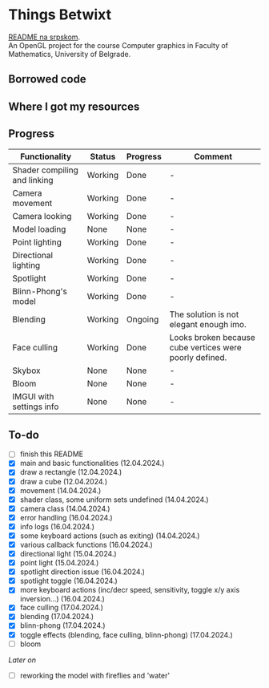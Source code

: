 # Things Betwixt
[README na srpskom](README-sr.md). <br>
An OpenGL project for the course Computer graphics in Faculty of Mathematics, University of Belgrade.

## Borrowed code

## Where I got my resources

## Progress
| Functionality                | Status  | Progress | Comment                                                 |
|------------------------------|---------|----------|---------------------------------------------------------|
| Shader compiling and linking | Working | Done     | -                                                       |
| Camera movement              | Working | Done     | -                                                       |
| Camera looking               | Working | Done     | -                                                       |
| Model loading                | None    | None     | -                                                       |
| Point lighting               | Working | Done     | -                                                       |
| Directional lighting         | Working | Done     | -                                                       |
| Spotlight                    | Working | Done     | -                                                       |
| Blinn-Phong's model          | Working | Done     | -                                                       |
| Blending                     | Working | Ongoing  | The solution is not elegant enough imo.                 |
| Face culling                 | Working | Done     | Looks broken because cube vertices were poorly defined. |
| Skybox                       | None    | None     | -                                                       |
| Bloom                        | None    | None     | -                                                       |
| IMGUI with settings info     | None    | None     | -                                                       |

## To-do
- [ ] finish this README
- [x] main and basic functionalities (12.04.2024.)
- [x] draw a rectangle (12.04.2024.)
- [x] draw a cube (12.04.2024.)
- [x] movement (14.04.2024.)
- [x] shader class, some uniform sets undefined (14.04.2024.)
- [x] camera class (14.04.2024.)
- [x] error handling (16.04.2024.)
- [x] info logs (16.04.2024.)
- [x] some keyboard actions (such as exiting) (14.04.2024.)
- [x] various callback functions (16.04.2024.)
- [x] directional light (15.04.2024.)
- [x] point light (15.04.2024.)
- [x] spotlight direction issue (16.04.2024.)
- [x] spotlight toggle (16.04.2024.)
- [x] more keyboard actions (inc/decr speed, sensitivity, toggle x/y axis inversion...) (16.04.2024.)
- [x] face culling (17.04.2024.)
- [x] blending (17.04.2024.)
- [x] blinn-phong (17.04.2024.)
- [x] toggle effects (blending, face culling, blinn-phong) (17.04.2024.)
- [ ] bloom

*Later on*
- [ ] reworking the model with fireflies and 'water'